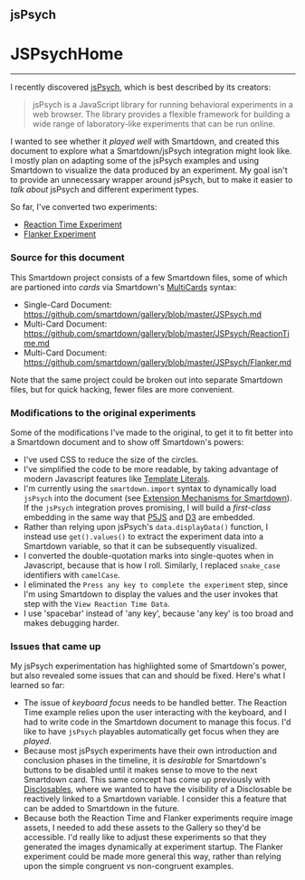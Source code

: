## jsPsych

# JSPsychHome
---

I recently discovered [jsPsych](https://www.jspsych.org), which is best described by its creators:

> jsPsych is a JavaScript library for running behavioral experiments in a web browser. The library provides a flexible framework for building a wide range of laboratory-like experiments that can be run online.

I wanted to see whether it *played well* with Smartdown, and created this document to explore what a Smartdown/jsPsych integration might look like. I mostly plan on adapting some of the jsPsych examples and using Smartdown to visualize the data produced by an experiment. My goal isn't to provide an unnecessary wrapper around jsPsych, but to make it easier to *talk about* jsPsych and different experiment types.

So far, I've converted two experiments:

- [Reaction Time Experiment](:@JSPsych/ReactionTime)
- [Flanker Experiment](:@JSPsych/Flanker)

### Source for this document

This Smartdown project consists of a few Smartdown files, some of which are partioned into *cards* via Smartdown's [MultiCards](https://smartdown.site/#gallery/Multicards.md) syntax:

- Single-Card Document: https://github.com/smartdown/gallery/blob/master/JSPsych.md
- Multi-Card Document: https://github.com/smartdown/gallery/blob/master/JSPsych/ReactionTime.md
- Multi-Card Document: https://github.com/smartdown/gallery/blob/master/JSPsych/Flanker.md

Note that the same project could be broken out into separate Smartdown files, but for quick hacking, fewer files are more convenient.

### Modifications to the original experiments

Some of the modifications I've made to the original, to get it to fit better into a Smartdown document and to show off Smartdown's powers:

- I've used CSS to reduce the size of the circles.
- I've simplified the code to be more readable, by taking advantage of modern Javascript features like [Template Literals](https://developer.a.org/en-US/docs/Web/JavaScript/Reference/Template_literals).
- I'm currently using the `smartdown.import` syntax to dynamically load `jsPsych` into the document (see [Extension Mechanisms for Smartdown](https://smartdown.site/#gallery/Extensions.md)). If the `jsPsych` integration proves promising, I will build a *first-class* embedding in the same way that [P5JS](https://smartdown.site/#gallery/P5JS.md) and [D3](https://smartdown.site/#gallery/D3.md) are embedded.
- Rather than relying upon jsPsych's `data.displayData()` function, I instead use `get().values()` to extract the experiment data into a Smartdown variable, so that it can be subsequently visualized.
- I converted the double-quotation marks into single-quotes when in Javascript, because that is how I roll. Similarly, I replaced `snake_case` identifiers with `camelCase`.
- I eliminated the `Press any key to complete the experiment` step, since I'm using Smartdown to display the values and the user invokes that step with the `View Reaction Time Data`.
- I use 'spacebar' instead of 'any key', because 'any key' is too broad and makes debugging harder.

### Issues that came up

My jsPsych experimentation has highlighted some of Smartdown's power, but also revealed some issues that can and should be fixed. Here's what I learned so far:

- The issue of *keyboard focus* needs to be handled better. The Reaction Time example relies upon the user interacting with the keyboard, and I had to write code in the Smartdown document to manage this focus. I'd like to have `jsPsych` playables automatically get focus when they are *played*.
- Because most jsPsych experiments have their own introduction and conclusion phases in the timeline, it is *desirable* for Smartdown's buttons to be disabled until it makes sense to move to the next Smartdown card. This same concept has come up previously with [Disclosables](https://smartdown.site/#gallery/Disclosables.md), where we wanted to have the visibility of a Disclosable be reactively linked to a Smartdown variable. I consider this a feature that can be added to Smartdown in the future.
- Because both the Reaction Time and Flanker experiments require image assets, I needed to add these assets to the Gallery so they'd be accessible. I'd really like to adjust these experiments so that they generated the images dynamically at experiment startup. The Flanker experiment could be made more general this way, rather than relying upon the simple congruent vs non-congruent examples.
